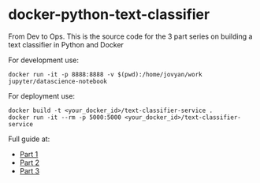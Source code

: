 # docker-python-text-classifier

From Dev to Ops. This is the source code for the 3 part series on building a text classifier in Python and Docker

For development use:

    docker run -it -p 8888:8888 -v $(pwd):/home/jovyan/work jupyter/datascience-notebook

For deployment use:

    docker build -t <your_docker_id>/text-classifier-service .
    docker run -it --rm -p 5000:5000 <your_docker_id>/text-classifier-service

Full guide at:
- [Part 1](https://medium.com/@mattvonrohr/from-dev-to-ops-building-a-text-classifier-using-python-and-docker-part-1-docker-6de5d27a0a20#.oms7zyury)
- [Part 2](https://medium.com/@mattvonrohr/from-dev-to-ops-building-a-text-classifier-using-python-and-docker-part-2-building-a-simple-c664992defdc#.37xfp8rov)
- [Part 3](https://medium.com/@mattvonrohr/from-dev-to-ops-building-a-text-classifier-using-python-and-docker-part-3-building-a-web-911d88477989#.w8220w7hn)
